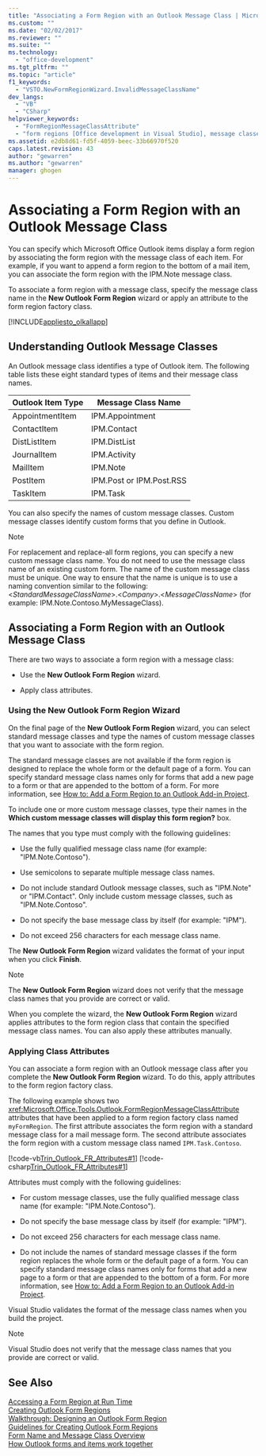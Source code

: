 ```yaml
---
title: "Associating a Form Region with an Outlook Message Class | Microsoft Docs"
ms.custom: ""
ms.date: "02/02/2017"
ms.reviewer: ""
ms.suite: ""
ms.technology: 
  - "office-development"
ms.tgt_pltfrm: ""
ms.topic: "article"
f1_keywords: 
  - "VSTO.NewFormRegionWizard.InvalidMessageClassName"
dev_langs: 
  - "VB"
  - "CSharp"
helpviewer_keywords: 
  - "FormRegionMessageClassAttribute"
  - "form regions [Office development in Visual Studio], message classes"
ms.assetid: e2db8d61-fd5f-4059-beec-33b66970f520
caps.latest.revision: 43
author: "gewarren"
ms.author: "gewarren"
manager: ghogen
---
```

# Associating a Form Region with an Outlook Message Class
  You can specify which Microsoft Office Outlook items display a form region by associating the form region with the message class of each item. For example, if you want to append a form region to the bottom of a mail item, you can associate the form region with the IPM.Note message class.  
  
 To associate a form region with a message class, specify the message class name in the **New Outlook Form Region** wizard or apply an attribute to the form region factory class.  
  
 [!INCLUDE[appliesto_olkallapp](../vsto/includes/appliesto-olkallapp-md.md)]  
  
## Understanding Outlook Message Classes  
 An Outlook message class identifies a type of Outlook item. The following table lists these eight standard types of items and their message class names.  
  
|Outlook Item Type|Message Class Name|  
|-----------------------|------------------------|  
|AppointmentItem|IPM.Appointment|  
|ContactItem|IPM.Contact|  
|DistListItem|IPM.DistList|  
|JournalItem|IPM.Activity|  
|MailItem|IPM.Note|  
|PostItem|IPM.Post or IPM.Post.RSS|  
|TaskItem|IPM.Task|  
  
 You can also specify the names of custom message classes. Custom message classes identify custom forms that you define in Outlook.  
  
> [!NOTE]  
>  For replacement and replace-all form regions, you can specify a new custom message class name. You do not need to use the message class name of an existing custom form. The name of the custom message class must be unique. One way to ensure that the name is unique is to use a naming convention similar to the following: \<*StandardMessageClassName*>.\<*Company*>.\<*MessageClassName*> (for example: IPM.Note.Contoso.MyMessageClass).  
  
## Associating a Form Region with an Outlook Message Class  
 There are two ways to associate a form region with a message class:  
  
-   Use the **New Outlook Form Region** wizard.  
  
-   Apply class attributes.  
  
### Using the New Outlook Form Region Wizard  
 On the final page of the **New Outlook Form Region** wizard, you can select standard message classes and type the names of custom message classes that you want to associate with the form region.  
  
 The standard message classes are not available if the form region is designed to replace the whole form or the default page of a form. You can specify standard message class names only for forms that add a new page to a form or that are appended to the bottom of a form. For more information, see [How to: Add a Form Region to an Outlook Add-in Project](../vsto/how-to-add-a-form-region-to-an-outlook-add-in-project.md).  
  
 To include one or more custom message classes, type their names in the **Which custom message classes will display this form region?** box.  
  
 The names that you type must comply with the following guidelines:  
  
-   Use the fully qualified message class name (for example: "IPM.Note.Contoso").  
  
-   Use semicolons to separate multiple message class names.  
  
-   Do not include standard Outlook message classes, such as "IPM.Note" or "IPM.Contact". Only include custom message classes, such as "IPM.Note.Contoso".  
  
-   Do not specify the base message class by itself (for example: "IPM").  
  
-   Do not exceed 256 characters for each message class name.  
  
 The **New Outlook Form Region** wizard validates the format of your input when you click **Finish**.  
  
> [!NOTE]  
>  The **New Outlook Form Region** wizard does not verify that the message class names that you provide are correct or valid.  
  
 When you complete the wizard, the **New Outlook Form Region** wizard applies attributes to the form region class that contain the specified message class names. You can also apply these attributes manually.  
  
### Applying Class Attributes  
 You can associate a form region with an Outlook message class after you complete the **New Outlook Form Region** wizard. To do this, apply attributes to the form region factory class.  
  
 The following example shows two <xref:Microsoft.Office.Tools.Outlook.FormRegionMessageClassAttribute> attributes that have been applied to a form region factory class named `myFormRegion`. The first attribute associates the form region with a standard message class for a mail message form. The second attribute associates the form region with a custom message class named `IPM.Task.Contoso`.  
  
 [!code-vb[Trin_Outlook_FR_Attributes#1](../vsto/codesnippet/VisualBasic/Trin_Outlook_FR_Attributes/FormRegion1.vb#1)]
 [!code-csharp[Trin_Outlook_FR_Attributes#1](../vsto/codesnippet/CSharp/Trin_Outlook_FR_Attributes/FormRegion1.cs#1)]  
  
 Attributes must comply with the following guidelines:  
  
-   For custom message classes, use the fully qualified message class name (for example: "IPM.Note.Contoso").  
  
-   Do not specify the base message class by itself (for example: "IPM").  
  
-   Do not exceed 256 characters for each message class name.  
  
-   Do not include the names of standard message classes if the form region replaces the whole form or the default page of a form. You can specify standard message class names only for forms that add a new page to a form or that are appended to the bottom of a form. For more information, see [How to: Add a Form Region to an Outlook Add-in Project](../vsto/how-to-add-a-form-region-to-an-outlook-add-in-project.md).  
  
 Visual Studio validates the format of the message class names when you build the project.  
  
> [!NOTE]  
>  Visual Studio does not verify that the message class names that you provide are correct or valid.  
  
## See Also  
 [Accessing a Form Region at Run Time](../vsto/accessing-a-form-region-at-run-time.md)   
 [Creating Outlook Form Regions](../vsto/creating-outlook-form-regions.md)   
 [Walkthrough: Designing an Outlook Form Region](../vsto/walkthrough-designing-an-outlook-form-region.md)   
 [Guidelines for Creating Outlook Form Regions](../vsto/guidelines-for-creating-outlook-form-regions.md)   
 [Form Name and Message Class Overview](http://msdn.microsoft.com/library/office/ff867629.aspx)   
 [How Outlook forms and items work together](http://msdn.microsoft.com/library/office/ff869706.aspx)  
  
  